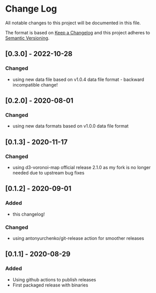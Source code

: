 # Change Log

All notable changes to this project will be documented in this file.

The format is based on [Keep a Changelog](http://keepachangelog.com/)
and this project adheres to [Semantic Versioning](http://semver.org/).

## [0.3.0] - 2022-10-28

### Changed

- using new data file based on v1.0.4 data file format - backward incompatible change!

## [0.2.0] - 2020-08-01

### Changed

- using new data formats based on v1.0.0 data file format


## [0.1.3] - 2020-11-17

### Changed

- using d3-voronoi-map official release 2.1.0 as my fork is no longer needed due to upstream bug fixes

## [0.1.2] - 2020-09-01

### Added

- this changelog!

### Changed

- using antonyurchenko/git-release action for smoother releases

## [0.1.1] - 2020-08-29

### Added

- Using github actions to publish releases
- First packaged release with binaries
